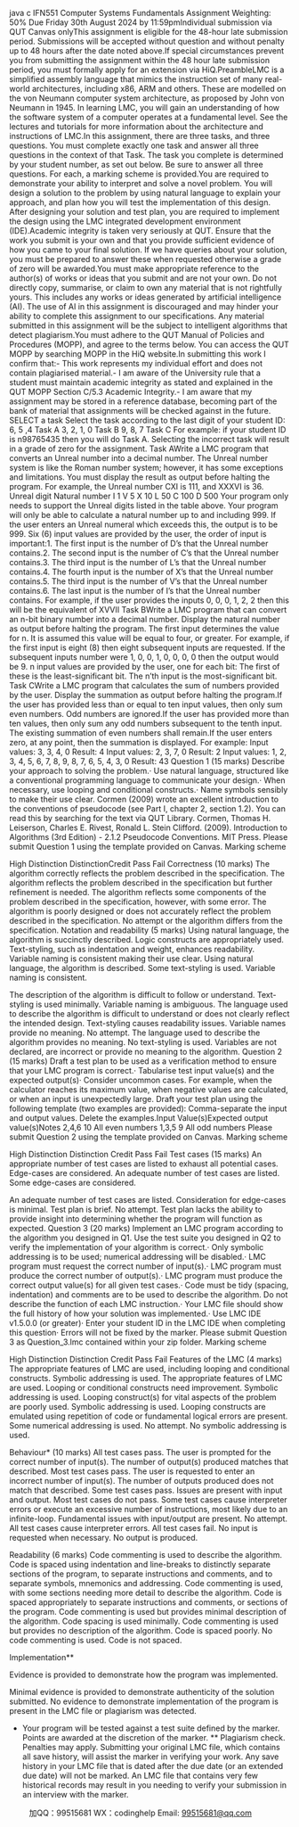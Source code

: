 java c
IFN551 Computer Systems Fundamentals
Assignment
Weighting: 50%
Due Friday 30th   August 2024 by 11:59pmIndividual submission via QUT Canvas onlyThis assignment is eligible for the 48-hour late submission period. Submissions will be accepted without question and without penalty up to 48 hours after the date noted above.If special circumstances prevent you from submitting the assignment within the 48 hour late submission period, you must formally apply for an extension via HiQ.PreambleLMC is a simplified assembly language that mimics the instruction set of many real-world architectures, including x86, ARM and others. These are modelled on the von Neumann   computer system architecture, as proposed by John von Neumann in 1945. In learning LMC, you will gain an understanding of how the software system of a computer operates at a fundamental level. See the lectures and tutorials for more information about the architecture and instructions of LMC.In this assignment, there are three tasks, and three questions. You must complete exactly one task and answer all three questions in the context of that Task. The task you complete is determined by your student number, as set out below. Be sure to answer all three questions. For each, a marking scheme is provided.You are required to demonstrate your ability to interpret and solve a novel problem. You will design a solution to the problem by using natural language to explain your approach, and plan how you will test the implementation of this design. After designing your solution and test plan, you are required to implement the design using the LMC integrated development environment (IDE).Academic integrity is taken very seriously at QUT. Ensure that the work you submit is your own and that you provide sufficient evidence of how you came to your final solution. If we have queries about your solution, you must be prepared to answer these when requested otherwise a grade of zero will be awarded.You must make appropriate reference to the author(s) of works or ideas that you submit and are not your own. Do not directly copy, summarise, or claim to own any material that is not rightfully yours. This includes any works or ideas generated by artificial intelligence (AI). The use of AI in this assignment is discouraged and may hinder your ability to complete this assignment to our specifications. Any material submitted in this assignment will be the subject to intelligent algorithms that detect plagiarism.You must adhere to the QUT Manual of Policies and Procedures (MOPP), and agree to the terms below. You can access the QUT MOPP by searching MOPP   in the HiQ website.In submitting this work I confirm that:- This work represents my individual effort and does not contain plagiarised material.- I am aware of the University rule that a student must maintain academic integrity as stated and explained in the QUT MOPP Section C/5.3 Academic Integrity.- I am aware that my assignment may be stored in a reference database, becoming part of the bank of material that assignments will be checked against in the future.
SELECT a task
Select the task according to the last   digit of your student ID:
6, 5 ,4		Task A
3, 2, 1, 0		Task B
9, 8, 7		Task C
For example: if your student ID is n98765435   then you will do Task A.
Selecting the incorrect task will result in a grade of zero for the assignment.
Task AWrite a LMC program that converts an Unreal number into a decimal number. The Unreal   number system is like the Roman number system; however, it has some exceptions and limitations. You must display the result as output before halting the program.
For example, the Unreal number CXI   is 111, and XXXVI   is 36.
Unreal digit
Natural number
I
1
V
5
X
10
L
50
C
100
D
500
Your program only needs to support the Unreal digits listed in the table above.
Your program will only be able to calculate a natural number up to and including 999.
If the user enters an Unreal numeral which exceeds this, the output is to be 999.
Six (6) input values are provided by the user, the order of input is important:1.   The first input is the number of D’s that the Unreal number contains.2.   The second input is the number of C’s that the Unreal number contains.3.   The third input is the number of L’s that the Unreal number contains.4.   The fourth input is the number of X’s that the Unreal number contains.5.   The third input is the number of V’s that the Unreal number contains.6.   The last input is the number of I’s that the Unreal number contains.
For example, if the user provides the inputs 0, 0, 0, 1, 2, 2 then this will be the equivalent of XVVII
Task BWrite a LMC program that can convert an n-bit binary number into a decimal number. Display the natural number as output before halting the program.
The first input determines the value for n. It is assumed this value will be equal to four, or greater.
For example, if the first input is eight (8) then eight subsequent inputs are requested.
If the subsequent inputs number were 1, 0, 0, 1, 0, 0, 0, 0   then the output would be 9.
n   input values are provided by the user, one for each bit:
The first of these is the least-significant bit.
The n’th input is the most-significant bit.
Task CWrite a LMC program that calculates the sum of numbers provided by the user. Display the summation as output before halting the program.If the user has provided less than or equal to ten input values, then only sum even numbers. Odd numbers are ignored.If the user has provided more than ten values, then only sum any odd numbers subsequent to the tenth input. The existing summation of even numbers shall remain.If the user enters zero, at any point, then the summation is displayed.
For example:
Input values: 3, 3, 4, 0					Result: 4
Input values: 2, 3, 7, 0					Result: 2
Input values: 1, 2, 3, 4, 5, 6, 7, 8, 9, 8, 7, 6, 5, 4, 3, 0		Result: 43
Question 1	(15 marks)
Describe your approach to solving the problem.·   Use natural language, structured like a conventional programming language to communicate your design.·   When necessary, use looping and conditional constructs.·   Name symbols sensibly to make their use clear.
Cormen (2009) wrote an excellent introduction to the conventions of pseudocode (see Part I, chapter 2, section 1.2). You can read this by searching for the text via QUT Library.
Cormen, Thomas H. Leiserson, Charles E. Rivest, Ronald L. Stein Clifford. (2009). Introduction to Algorithms (3rd Edition) - 2.1.2 Pseudocode Conventions. MIT Press.
Please submit Question 1 using the template provided on Canvas. 
Marking scheme
   
High Distinction
DistinctionCredit
Pass
Fail
Correctness
(10 marks)
The algorithm correctly reflects the problem described in the specification.
The algorithm reflects the problem described in the specification but further refinement is needed.
The algorithm reflects some components of the problem described in the specification, however, with some error.
The algorithm is poorly designed or does not accurately reflect the problem described in the specification.
No attempt or the algorithm differs from the specification.
Notation and readability
(5 marks)
Using natural language, the algorithm is succinctly described. 
Logic constructs are appropriately used. 
Text-styling, such as indentation and weight, enhances readability.    
Variable naming is consistent making their use clear.
Using natural language, the algorithm is described.
Some text-styling is used. 
Variable naming is consistent.
   
The description of the algorithm is difficult to follow or understand.
Text-styling is used minimally.
Variable naming is ambiguous.
The language used to describe the algorithm is difficult to understand or does not clearly reflect the intended design.
Text-styling causes readability issues.
Variable names provide no meaning.
No attempt.
The language used to describe the algorithm provides no meaning.
No text-styling is used.
Variables are not declared, are incorrect or provide no meaning to the algorithm.
Question 2	   (15 marks)
Draft a test plan to be used as a verification method to ensure that your LMC program is correct.·   Tabularise test input value(s) and the expected output(s)·   Consider uncommon cases. For example, when the calculator reaches its maximum value, when negative values are calculated, or when an input is unexpectedly large.
Draft your test plan using the following template (two examples are provided):
Comma-separate the input and output values.
Delete the examples.Input Value(s)Expected output value(s)Notes
2,4,6
10
All even numbers
1,3,5
9
All odd numbers
Please submit Question 2 using the template provided on Canvas.
Marking scheme
   
High Distinction
Distinction
Credit
Pass
Fail
Test cases
(15 marks)
An appropriate number of test cases are listed to exhaust all potential cases. Edge-cases are considered.
An adequate number of test cases are listed.
Some edge-cases are considered.
   
An adequate number of test cases are listed.
Consideration for edge-cases is minimal.
Test plan is brief.
No attempt.
Test plan lacks the ability to provide insight into determining whether the program will function as expected.
Question 3	(20 marks)
Implement an LMC program according to the algorithm you designed in Q1.
Use the test suite you designed in Q2 to verify the implementation of your algorithm is correct.·   Only symbolic addressing is to be used; numerical addressing will be disabled.·   LMC program must request the correct number of input(s).·   LMC program must produce the correct number of output(s).·   LMC program must produce the correct output value(s) for all given test cases.·   Code must be tidy (spacing, indentation) and comments are to be used to describe the algorithm. Do not describe the function of each LMC instruction.·   Your LMC file should show the full history of how your solution was implemented.·   Use LMC IDE v1.5.0.0 (or greater)·   Enter your student ID in the LMC IDE when completing this question·   Errors will not be fixed by the marker.
Please submit Question 3 as   Question_3.lmc   contained within your zip folder.
Marking scheme
   
High Distinction
Distinction
Credit
Pass
Fail
Features of the LMC
(4 marks)
The appropriate features of LMC are used, including looping and conditional constructs.
Symbolic addressing is used.
The appropriate features of LMC are used.
Looping or conditional constructs need improvement. 
Symbolic addressing is used. 
Looping construct(s) for vital aspects of the problem are poorly used.
Symbolic addressing is used.
Looping constructs are emulated using repetition of code or fundamental logical errors are present.
Some numerical addressing is used.
No attempt.
No symbolic addressing is used.
   
Behaviour*
(10 marks)
All test cases pass.
The user is prompted for the correct number of input(s).
The number of output(s) produced matches that described.
Most test cases pass.
The user is requested to enter an incorrect number of input(s).
The number of outputs produced does not match that described.
Some test cases pass.
Issues are present with input and output.
Most test cases do not pass.
Some test cases cause interpreter errors or execute an excessive number of instructions, most likely due to an infinite-loop.
Fundamental issues with input/output are present.
No attempt.
All test cases cause interpreter errors.
All test cases fail.
No input is requested when necessary.
No output is produced.
   
Readability
(6 marks)
Code commenting is used to describe the algorithm.
Code is spaced using indentation and line-breaks to distinctly separate sections of the program, to separate instructions and comments, and to separate symbols, mnemonics and addressing. 
Code commenting is used, with some sections needing more detail to describe the algorithm.
Code is spaced appropriately to separate instructions and comments, or sections of the program.
Code commenting is used but provides minimal description of the algorithm.
Code spacing is used minimally.
Code commenting is used but provides no description of the algorithm.
Code is spaced poorly.
No code commenting is used.
Code is not spaced.
   
Implementation**
   
Evidence is provided to demonstrate how the program was implemented.
   
   
Minimal evidence is provided to demonstrate authenticity of the solution submitted.
No evidence to demonstrate implementation of the program is present in the LMC file or plagiarism was detected.
* Your program will be tested against a test suite defined by the marker. Points are awarded at the discretion of the marker.
** Plagiarism check. Penalties may apply. Submitting your original LMC file, which contains all save history, will assist the marker in verifying your work. Any save history in your LMC file that is dated after the due date (or an extended due date) will not be marked. An LMC file that contains very few historical records may result in you needing to verify your submission in an interview with the marker.


         
加QQ：99515681  WX：codinghelp  Email: 99515681@qq.com
